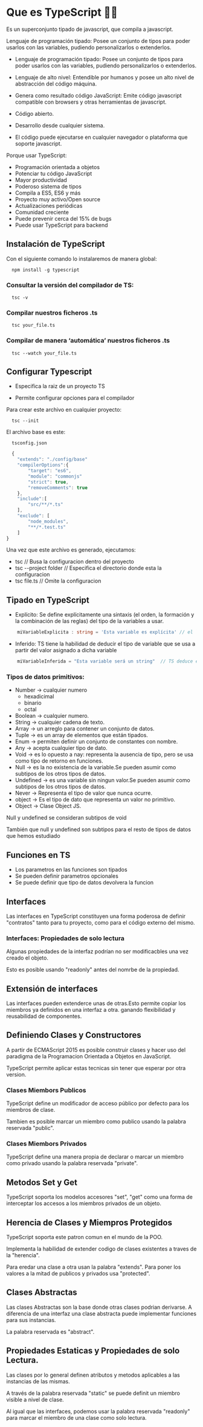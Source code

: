 # Que es TypeScript 👨‍💻

Es un superconjunto tipado de javascript, que compila a javascript.

Lenguaje de programación tipado: Posee un conjunto de tipos para poder usarlos con las variables, pudiendo personalizarlos o extenderlos.

- Lenguaje de programación tipado: Posee un conjunto de tipos para poder usarlos con las variables, pudiendo personalizarlos o extenderlos.

- Lenguaje de alto nivel: Entendible por humanos y posee un alto nivel de abstracción del código máquina.

- Genera como resultado código JavaScript: Emite código javascript compatible con browsers y otras herramientas de javascript.

- Código abierto.

- Desarrollo desde cualquier sistema.

- El código puede ejecutarse en cualquier navegador o plataforma que soporte javascript.

Porque usar TypeScript:

- Programación orientada a objetos
- Potenciar tu código JavaScript
- Mayor productividad
- Poderoso sistema de tipos
- Compila a ES5, ES6 y más
- Proyecto muy activo/Open source
- Actualizaciones periódicas
- Comunidad creciente
- Puede prevenir cerca del 15% de bugs
- Puede usar TypeScript para backend

## Instalación de TypeScript

Con el siguiente comando lo instalaremos de manera global:

```npm
  npm install -g typescript
```

### Consultar la versión del compilador de TS:

```npm
  tsc -v
```

### Compilar nuestros ficheros .ts

```
  tsc your_file.ts
```

### Compilar de manera ‘automática’ nuestros ficheros .ts

```
  tsc --watch your_file.ts
```

## Configurar Typescript

- Especifica la raiz de un proyecto TS

- Permite configurar opciones para el compilador

Para crear este archivo en cualquier proyecto:

```
  tsc --init
```

El archivo base es este:

```
  tsconfig.json
```

```javascript
  {
	"extends": "./config/base"
	"compilerOptions":{
		"target": "es6",
		"module": "commonjs"
		"strict": true,
		"removeComments": true
	},
	"include":[
		"src/**/*.ts"
	],
	"exclude": [
		"node_modules",
		"**/*.test.ts"
	]
}
```

Una vez que este archivo es generado, ejecutamos:

- tsc // Busa la configuracion dentro del proyecto
- tsc --project folder // Especifica el directorio donde esta la configuracion
- tsc file.ts // Omite la configuracion

## Tipado en TypeScript

- Explícito: Se define explícitamente una sintaxis (el orden, la formación y la combinación de las reglas) del tipo de la variables a usar.

```typeScript
	miVariableExplicita : string = 'Esta variable es explícita' // el `:` permite especificar el tipo del dato
```

- Inferido: TS tiene la habilidad de deducir el tipo de variable que se usa a partir del valor asignado a dicha variable

```typeScript
	miVariableInferida = "Esta variable será un string"  // TS deduce el tipo de miVariableInferida y el valor, a partir de la inicialización de la misma
```

### Tipos de datos primitivos:

 * Number 	-> cualquier numero
	 * hexadicimal
	 * binario
	 * octal
 * Boolean	-> cualquier numero.
 * String		-> cualquier cadena de texto.
 * Array		-> un arreglo para contener un conjunto de datos.
 * Tuple		-> es un array de elementos que están tipados.
 * Enum			-> permiten definir un conjunto de constantes con nombre.
 * Any  		-> acepta cualquier tipo de dato.
 * Void			-> es lo opuesto a nay: representa la ausencia de tipo, pero se usa como tipo de retorno en funciones.
 * Null			-> es la no existencia de la variable.Se pueden asumir como subtipos de los otros tipos de datos.
 * Undefined	-> es una variable sin ningun valor.Se pueden asumir como subtipos de los otros tipos de datos.
 * Never		-> Representa el tipo de valor que nunca ocurre.
 * object		-> Es el tipo de dato que representa un valor no primitivo.
 * Object		-> Clase Object JS.

Null y undefined se consideran subtipos de void

También que null y undefined son subtipos para el resto de tipos de datos que hemos estudiado

## Funciones en TS

* Los parametros en las funciones son tipados
* Se pueden definir parametros opcionales
* Se puede definir que tipo de datos devolvera la funcion

## Interfaces

Las interfaces en TypeScript constituyen una forma poderosa de definir "contratos" tanto para tu proyecto, como para el código externo del mismo.

### Interfaces: Propiedades de solo lectura

Algunas propiedades de la interfaz podrían no ser modificacbles una vez creado el objeto.

Esto es posible usando "readonly" antes del nomrbe de la propiedad.


## Extensión de interfaces

Las interfaces pueden extenderce unas de otras.Esto permite copiar los miembros ya definidos en una interfaz a otra. ganando flexibilidad y reusabilidad de componentes.


## Definiendo Clases y Constructores

A partir de ECMAScript 2015 es posible construir clases y hacer uso del paradigma de la Programacion Orientada a Objetos en JavaScript.

TypeScript permite aplicar estas tecnicas sin tener que esperar por otra version.

### Clases Miembors Publicos

TypeScript define un modificador de acceso público por defecto para los miembros de clase.

Tambien es posible marcar un miembro como publico usando la palabra reservada "public".

### Clases Miembors Privados

TypeScript define una manera propia de declarar o marcar un miembro como privado usando la palabra reservada "private".

## Metodos Set y Get
TypeScript soporta los modelos accesores "set", "get" como una forma de interceptar los accesos a los miembros privados de un objeto.

## Herencia de Clases y Miempros Protegidos
TypeScript soporta este patron comun en el mundo de la POO.

Implementa la habilidad de extender codigo de clases existentes a traves de la "herencia".

Para eredar una clase a otra usan la palabra "extends". Para poner los valores a la mitad de publicos y privados usa "protected".

## Clases Abstractas
Las clases Abstractas son la base donde otras clases podrian derivarse. A diferencia de una interfaz una clase abstracta puede implementar funciones para sus instancias.

La palabra reservada es "abstract".

## Propiedades Estaticas y Propiedades de solo Lectura.

Las clases por lo general definen atributos y metodos aplicables a las instancias de las mismas.

A través de la palabra reservada "static" se puede definit un miembro visible a nivel de clase.

Al igual que las interfaces, podemos usar la palabra reservada "readonly" para marcar el miembro de una clase como solo lectura.
